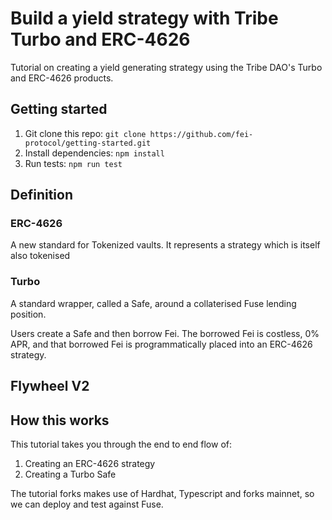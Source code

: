 # Build a yield strategy with Tribe Turbo and ERC-4626
Tutorial on creating a yield generating strategy using the Tribe DAO's Turbo and ERC-4626 products.
## Getting started
1. Git clone this repo: `git clone https://github.com/fei-protocol/getting-started.git`
2. Install dependencies: `npm install`
3. Run tests: `npm run test`

## Definition
### ERC-4626
A new standard for Tokenized vaults. It represents a strategy which is itself also tokenised
### Turbo
A standard wrapper, called a Safe, around a collaterised Fuse lending position. 

Users create a Safe and then borrow Fei. The borrowed Fei is costless, 0% APR, and that borrowed Fei is programmatically placed into an ERC-4626 strategy.

## Flywheel V2

## How this works
This tutorial takes you through the end to end flow of:
1. Creating an ERC-4626 strategy 
2. Creating a Turbo Safe 

The tutorial forks makes use of Hardhat, Typescript and forks mainnet, so we can deploy and test against Fuse.

